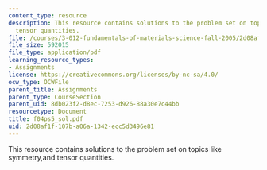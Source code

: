 ```yaml
---
content_type: resource
description: This resource contains solutions to the problem set on topics like symmetry,and
  tensor quantities.
file: /courses/3-012-fundamentals-of-materials-science-fall-2005/2d08af1f107ba06a1342ecc5d3496e81_f04ps5_sol.pdf
file_size: 592015
file_type: application/pdf
learning_resource_types:
- Assignments
license: https://creativecommons.org/licenses/by-nc-sa/4.0/
ocw_type: OCWFile
parent_title: Assignments
parent_type: CourseSection
parent_uid: 8db023f2-d8ec-7253-d926-88a30e7c44bb
resourcetype: Document
title: f04ps5_sol.pdf
uid: 2d08af1f-107b-a06a-1342-ecc5d3496e81
---
```

This resource contains solutions to the problem set on topics like symmetry,and tensor quantities.